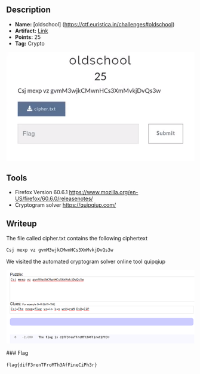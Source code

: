 ## Description
* **Name:**  [oldschool] (https://ctf.euristica.in/challenges#oldschool)
* **Artifact:** [Link](https://ctf.euristica.in/files/f100b5d6bfac2919f5e1d53315155d35/cipher.txt)
* **Points:** 25
* **Tag:** Crypto

<p align="center">
<img src="oldschool.png"/>
</p>

## Tools
* Firefox Version 60.6.1 https://www.mozilla.org/en-US/firefox/60.6.0/releasenotes/
* Cryptogram solver https://quipqiup.com/

## Writeup
The file called cipher.txt contains the following ciphertext
```bash
Csj mexp vz gvmM3wjkCMwnHCs3XmMvkjDvQs3w
```
We visited the automated cryptogram solver online tool quipqiup

<p align="center">
<img src="decipher_oldschool.png"/>
</p>
### Flag

`flag{difF3renTFroMTh3AfFineCiPh3r}`
